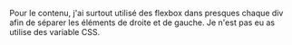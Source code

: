Pour le contenu, j'ai surtout utilisé des flexbox dans presques chaque div afin de séparer les éléments de droite et de gauche. Je n'est pas eu as utilise des variable CSS.
